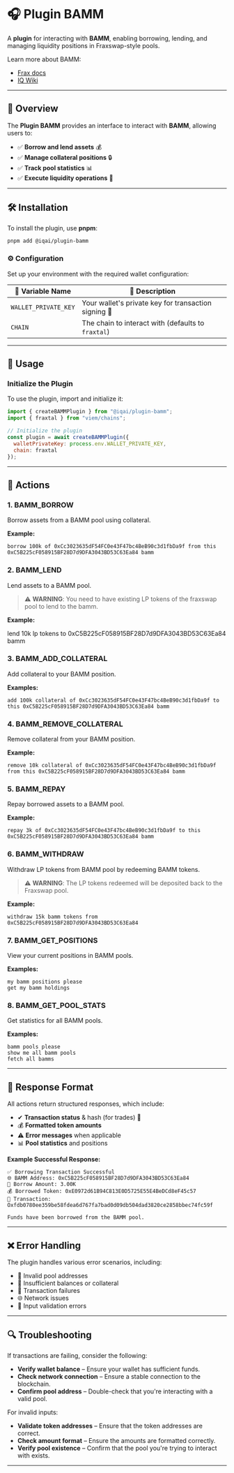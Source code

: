 # 🎧 Plugin BAMM

A **plugin** for interacting with **BAMM**, enabling borrowing, lending, and managing liquidity positions in Fraxswap-style pools.

Learn more about BAMM:

- [Frax docs](https://docs.frax.com/protocol/subprotocols/bamm/overview)
- [IQ Wiki](https://iq.wiki/wiki/bamm-borrow-automated-market-maker)

---

## 📌 Overview

The **Plugin BAMM** provides an interface to interact with **BAMM**, allowing users to:

- ✅ **Borrow and lend assets** 💰  
- ✅ **Manage collateral positions** 🔒  
- ✅ **Track pool statistics** 📊  
- ✅ **Execute liquidity operations** 🔄  

---

## 🛠 Installation

To install the plugin, use **pnpm**:

```bash
pnpm add @iqai/plugin-bamm
```

### ⚙ Configuration

Set up your environment with the required wallet configuration:

| 🔧 Variable Name           | 📜 Description                            |
|----------------------------|--------------------------------------------|
| `WALLET_PRIVATE_KEY`        | Your wallet's private key for transaction signing 🔑 |
| `CHAIN`                     | The chain to interact with (defaults to `fraxtal`) |

---

## 🚀 Usage

### Initialize the Plugin

To use the plugin, import and initialize it:

```javascript
import { createBAMMPlugin } from "@iqai/plugin-bamm";
import { fraxtal } from "viem/chains";

// Initialize the plugin
const plugin = await createBAMMPlugin({
  walletPrivateKey: process.env.WALLET_PRIVATE_KEY,
  chain: fraxtal
});
```

---

## 🎯 Actions

### 1. **BAMM_BORROW**  

Borrow assets from a BAMM pool using collateral.

**Example:**

```plaintext
borrow 100k of 0xCc3023635dF54FC0e43F47bc4BeB90c3d1fbDa9f from this 0xC5B225cF058915BF28D7d9DFA3043BD53C63Ea84 bamm
```

### 2. **BAMM_LEND**  

Lend assets to a BAMM pool.

> ⚠️ **WARNING**: You need to have existing LP tokens of the fraxswap pool to lend to the bamm.

**Example:**

lend 10k lp tokens to 0xC5B225cF058915BF28D7d9DFA3043BD53C63Ea84 bamm

### 3. **BAMM_ADD_COLLATERAL**  

Add collateral to your BAMM position.

**Examples:**

```plaintext
add 100k collateral of 0xCc3023635dF54FC0e43F47bc4BeB90c3d1fbDa9f to this 0xC5B225cF058915BF28D7d9DFA3043BD53C63Ea84 bamm
```

### 4. **BAMM_REMOVE_COLLATERAL**  

Remove collateral from your BAMM position.

**Example:**

```plaintext
remove 10k collateral of 0xCc3023635dF54FC0e43F47bc4BeB90c3d1fbDa9f from this 0xC5B225cF058915BF28D7d9DFA3043BD53C63Ea84 bamm
```

### 5. **BAMM_REPAY**  

Repay borrowed assets to a BAMM pool.

**Example:**

```plaintext
repay 3k of 0xCc3023635dF54FC0e43F47bc4BeB90c3d1fbDa9f to this 0xC5B225cF058915BF28D7d9DFA3043BD53C63Ea84 bamm
```

### 6. **BAMM_WITHDRAW**  

Withdraw LP tokens from BAMM pool by redeeming BAMM tokens.

>⚠️ **WARNING**: The LP tokens redeemed will be deposited back to the Fraxswap pool.

**Example:**

```plaintext
withdraw 15k bamm tokens from 0xC5B225cF058915BF28D7d9DFA3043BD53C63Ea84
```

### 7. **BAMM_GET_POSITIONS**  

View your current positions in BAMM pools.

**Examples:**

```plaintext
my bamm positions please
get my bamm holdings
```

### 8. **BAMM_GET_POOL_STATS**  

Get statistics for all BAMM pools.

**Examples:**

```plaintext
bamm pools please
show me all bamm pools
fetch all bamms
```

---

## 📜 Response Format

All actions return structured responses, which include:

- ✔ **Transaction status** & hash (for trades) 🔗  
- 💰 **Formatted token amounts**  
- ⚠ **Error messages** when applicable  
- 📊 **Pool statistics** and positions  

**Example Successful Response:**

```plaintext
✅ Borrowing Transaction Successful
🌐 BAMM Address: 0xC5B225cF058915BF28D7d9DFA3043BD53C63Ea84
💸 Borrow Amount: 3.00K
💰 Borrowed Token: 0xE0972d61B94C813E0D5725E55E4BeDCd8eF45c57
🔗 Transaction: Oxfdb0780ee359be58fdea6d767fa7bad0d09db504dad3820ce2858bbec74fc59f

Funds have been borrowed from the BAMM pool.
```

---

## ❌ Error Handling

The plugin handles various error scenarios, including:

- 🚨 Invalid pool addresses  
- 💸 Insufficient balances or collateral  
- 🔄 Transaction failures  
- 🌐 Network issues  
- 🛑 Input validation errors  

---

## 🔍 Troubleshooting

If transactions are failing, consider the following:

- **Verify wallet balance** – Ensure your wallet has sufficient funds.  
- **Check network connection** – Ensure a stable connection to the blockchain.  
- **Confirm pool address** – Double-check that you're interacting with a valid pool.

For invalid inputs:

- **Validate token addresses** – Ensure that the token addresses are correct.  
- **Check amount format** – Ensure the amounts are formatted correctly.  
- **Verify pool existence** – Confirm that the pool you're trying to interact with exists.

---
